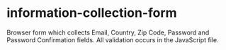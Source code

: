 # information-collection-form

Browser form which collects Email, Country, Zip Code, Password and Password Confirmation fields.
All validation occurs in the JavaScript file.

